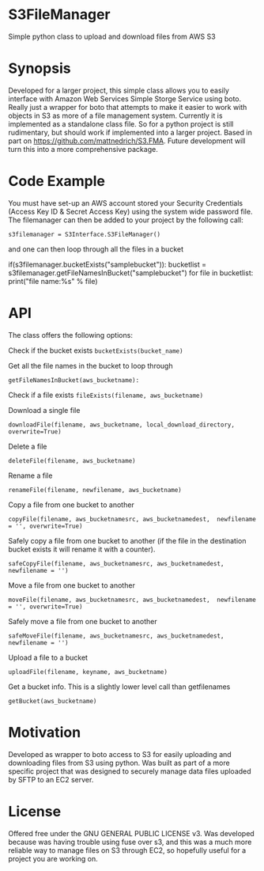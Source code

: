 # S3FileManager
Simple python class to upload and download files from AWS S3

# Synopsis

Developed for a larger project, this simple class allows you to easily interface with Amazon Web Services Simple Storge Service using boto. Really just a wrapper for boto that attempts to make it easier to work with objects in S3 as more of a file management system. Currently it is implemented as a standalone class file. So for a python project is still rudimentary, but should work if implemented into a larger project. Based in part on https://github.com/mattnedrich/S3.FMA. Future development will turn this into a more comprehensive package. 

# Code Example

You must have set-up an AWS account stored your Security Credentials (Access Key ID & Secret Access Key) using the system wide password file. The filemanager can then be added to your project by the following call:

```
s3filemanager = S3Interface.S3FileManager()
```

and one can then loop through all the files in a bucket

if(s3filemanager.bucketExists("samplebucket")):
  bucketlist = s3filemanager.getFileNamesInBucket("samplebucket")
	for file in bucketlist:
  	print("file name:%s" % file)


# API

The class offers the following options:

Check if the bucket exists
``
bucketExists(bucket_name)
``

Get all the file names in the bucket to loop through
```
getFileNamesInBucket(aws_bucketname):
```

Check if a file exists
``
fileExists(filename, aws_bucketname)
``

Download a single file
```
downloadFile(filename, aws_bucketname, local_download_directory, overwrite=True)
```

Delete a file
```
deleteFile(filename, aws_bucketname)
```

Rename a file
```
renameFile(filename, newfilename, aws_bucketname)
```

Copy a file from one bucket to another
```
copyFile(filename, aws_bucketnamesrc, aws_bucketnamedest,  newfilename = '', overwrite=True)
```

Safely copy a file from one bucket to another (if the file in the destination bucket exists it will rename it with a counter).
```
safeCopyFile(filename, aws_bucketnamesrc, aws_bucketnamedest,  newfilename = '')
```

Move a file from one bucket to another
```
moveFile(filename, aws_bucketnamesrc, aws_bucketnamedest,  newfilename = '', overwrite=True)
```

Safely move a file from one bucket to another
```
safeMoveFile(filename, aws_bucketnamesrc, aws_bucketnamedest,  newfilename = '')
```

Upload a file to a bucket
```
uploadFile(filename, keyname, aws_bucketname)
```

Get a bucket info. This is a slightly lower level call than getfilenames
```
getBucket(aws_bucketname)
```

# Motivation

Developed as wrapper to boto access to S3 for easily uploading and downloading files from S3 using python. Was built as part of a more specific project that was designed to securely manage data files uploaded by SFTP to an EC2 server.

# License

Offered free under the GNU GENERAL PUBLIC LICENSE v3. Was developed because was having trouble using fuse over s3, and this was a much more reliable way to manage files on S3 through EC2, so hopefully useful for a project you are working on.
